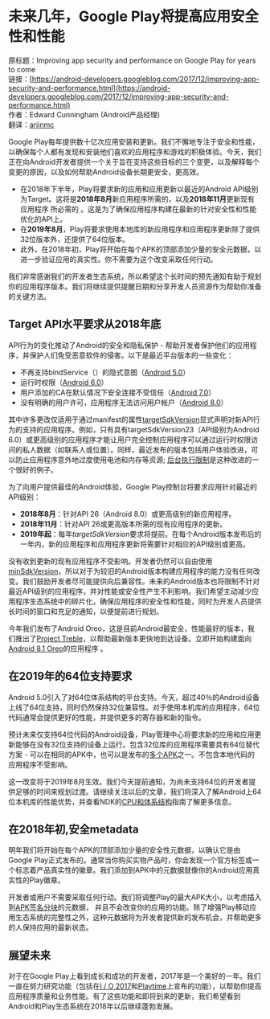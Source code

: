 # 未来几年，Google Play将提高应用安全性和性能

原标题：Improving app security and performance on Google Play for years to come  
链接：[https://android-developers.googleblog.com/2017/12/improving-app-security-and-performance.html](https://android-developers.googleblog.com/2017/12/improving-app-security-and-performance.html)  
作者：Edward Cunningham (Android产品经理)  
翻译：[arjinmc](https://github.com/arjinmc)  

Google Play每年提供数十亿次应用安装和更新。我们不懈地专注于安全和性能，以确保每个人都有发现和安装他们喜欢的应用程序和游戏的积极体验。今天，我们正在向Android开发者提供一个关于旨在支持这些目标的三个变更，以及解释每个变更的原因，以及如何帮助Android设备长期更安全，更高效。

* 在2018年下半年，Play将要求新的应用和应用更新以最近的Android API级别为Target。这将是<strong>2018年8月</strong>新应用程序所需的，以及<strong>2018年11月</strong>更新现有应用程序 所必需的 。这是为了确保应用程序构建在最新的针对安全性和性能优化的API上。
* 在<strong>2019年8月</strong>，Play将要求使用本地库的新应用程序和应用程序更新除了提供32位版本外，还提供了64位版本。
* 此外，在2018年初，Play将开始在每个APK的顶部添加少量的安全元数据，以进一步验证应用的真实性。你不需要为这个改变采取任何行动。

我们非常感谢我们的开发者生态系统，所以希望这个长时间的预先通知有助于规划你的应用程序版本。我们将继续提供提醒日期和分享开发人员资源作为帮助你准备的关键方法。

## Target API水平要求从2018年底
API行为的变化推动了Android的安全和隐私保护 - 帮助开发者保护他们的应用程序，并保护人们免受恶意软件的侵害。以下是最近平台版本的一些变化：

* 不再支持bindService（）的隐式意图（[Android 5.0](https://developer.android.com/about/versions/android-5.0-changes.html#BindService)）
* 运行时权限（[Android 6.0](https://developer.android.com/about/versions/marshmallow/android-6.0-changes.html#behavior-runtime-permissions)）
* 用户添加的CA在默认情况下安全连接不受信任（[Android 7.0](https://developer.android.com/about/versions/nougat/android-7.0.html#default_trusted_ca)）
* 没有明确的用户许可，应用程序无法访问用户帐户（[Android 8.0](https://developer.android.com/about/versions/oreo/android-8.0-changes.html#aaad)）

其中许多更改仅适用于通过manifest的属性[targetSdkVersion](https://developer.android.com/guide/topics/manifest/uses-sdk-element.html#target)显式声明对新API行为的支持的应用程序。例如，只有具有targetSdkVersion23（API级别为Android 6.0）或更高级别的应用程序才能让用户完全控制应用程序可以通过运行时权限访问的私人数据（如联系人或位置）。同样，最近发布的版本包括用户体验改进，可以防止应用程序意外地过度使用电池和内存等资源; [后台执行限制](https://developer.android.com/about/versions/oreo/background.html)是这种改进的一个很好的例子。

为了向用户提供最佳的Android体验，Google Play控制台将要求应用针对最近的API级别：

* <strong>2018年8月</strong>：针对API 26（Android 8.0）或更高级别的新应用程序。
* <strong>2018年11月</strong>：针对API 26或更高版本所需的现有应用程序的更新。
* <strong>2019年起</strong>：每年<i>targetSdkVersion</i>要求将提前。在每个Android版本发布后的一年内，新的应用程序和应用程序更新将需要针对相应的API级别或更高。

没有收到更新的现有应用程序不受影响。开发者仍然可以自由使用[minSdkVersion](https://developer.android.com/guide/topics/manifest/uses-sdk-element.html#min)，所以对于为较旧的Android版本构建应用程序的能力没有任何改变。我们鼓励开发者尽可能提供向后兼容性。未来的Android版本也将限制不针对最近API级别的应用程序，并对性能或安全性产生不利影响。我们希望主动减少应用程序生态系统中的碎片化，确保应用程序的安全性和性能，同时为开发人员提供长时间的窗口和充足的通知，以便提前进行规划。

今年我们发布了Android Oreo，这是目前Android最安全，性能最好的版本，我们推出了[Project Treble](https://android-developers.googleblog.com/2017/05/here-comes-treble-modular-base-for.html)，以帮助最新版本更快地到达设备。立即开始构建面向[Android 8.1 Oreo](http://d.android.com/o)的应用程序 。

## 在2019年的64位支持要求
Android 5.0引入了对64位体系结构的平台支持。今天，超过40％的Android设备上线了64位支持，同时仍然保持32位兼容性。对于使用本机库的应用程序，64位代码通常会提供更好的性能，并提供更多的寄存器和新的指令。

预计未来仅支持64位代码的Android设备，Play管理中心将要求新的应用和应用更新能够在没有32位支持的设备上运行。包含32位库的应用程序需要具有64位替代方案 - 可以在相同的APK中，也可以是发布的[多个APK](https://developer.android.com/google/play/publishing/multiple-apks.html)之一。不包含本地代码的应用程序不受影响。

这一改变将于2019年8月生效。我们今天提前通知，为尚未支持64位的开发者提供足够的时间来规划过渡。请继续关注以后的文章，我们将深入了解Android上64位本机库的性能优势，并查看NDK的[CPU和体系结构](https://developer.android.com/ndk/guides/arch.html)指南了解更多信息。

## 在2018年初,安全metadata
明年我们将开始在每个APK的顶部添加少量的安全性元数据，以确认它是由Google Play正式发布的。通常当你购买实物产品时，你会发现一个官方标签或一个标志着产品真实性的徽章。我们添加到APK中的元数据就像你的Android应用真实性的Play徽章。

开发者或用户不需要采取任何行动。我们将调整Play的最大APK大小，以考虑插入到[APK签名分块](https://source.android.com/security/apksigning/v2)的元数据， 并且不会改变你的应用的功能。除了增强Play移动应用生态系统的完整性之外，这种元数据将为开发者提供新的发布机会，并帮助更多的人保持应用的最新状态。

## 展望未来
对于在Google Play上看到成长和成功的开发者，2017年是一个美好的一年。我们一直在努力研究功能（包括在[I / O 2017](https://android-developers.googleblog.com/2017/05/whats-new-in-google-play-at-io-2017.html)和[Playtime](https://android-developers.googleblog.com/2017/10/playtime-2017-find-success-on-google.html)上宣布的功能），以帮助你提高应用程序质量和业务性能。有了这些功能和即将到来的更新，我们希望看到Android和Play生态系统在2018年以后继续蓬勃发展。